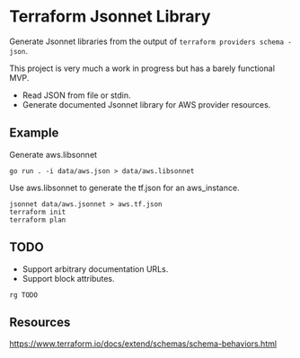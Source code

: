 # Terraform Jsonnet Library

Generate Jsonnet libraries from the output of `terraform providers schema -json`.

This project is very much a work in progress but has a barely functional MVP.

- Read JSON from file or stdin.
- Generate documented Jsonnet library for AWS provider resources.

## Example

Generate aws.libsonnet

```
go run . -i data/aws.json > data/aws.libsonnet
```

Use aws.libsonnet to generate the tf.json for an aws_instance.

```
jsonnet data/aws.jsonnet > aws.tf.json
terraform init
terraform plan
```

## TODO

- Support arbitrary documentation URLs.
- Support block attributes.

```
rg TODO
```

## Resources

https://www.terraform.io/docs/extend/schemas/schema-behaviors.html
